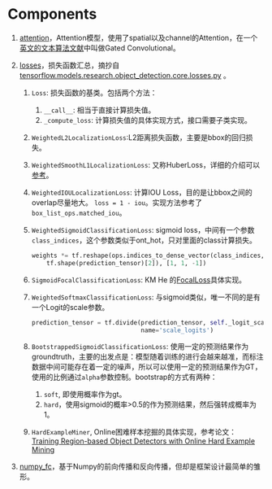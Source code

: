 # Components
1. [attention](./attention.py)，Attention模型，使用了spatial以及channel的Attention，在一个[英文的文本算法文献](https://arxiv.org/abs/1612.08083)中叫做Gated Convolutional。

2. [losses](./losses.py)，损失函数汇总，摘抄自[tensorflow.models.research.object_detection.core.losses.py](https://github.com/tensorflow/models/blob/master/research/object_detection/core/losses.py) 。
	1. `Loss`: 损失函数的基类。包括两个方法：
		1. `__call__`: 相当于直接计算损失值。
		2. `_compute_loss`: 计算损失值的具体实现方式，接口需要子类实现。
	2. `WeightedL2LocalizationLoss`:L2距离损失函数，主要是bbox的回归损失。
	3. `WeightedSmoothL1LocalizationLoss`: 又称HuberLoss，详细的介绍可以[参考](https://blog.csdn.net/lanchunhui/article/details/50427055)。
	4. `WeightedIOULocalizationLoss`: 计算IOU Loss，目的是让bbox之间的overlap尽量地大。 `loss = 1 - iou`。实现方法参考了`box_list_ops.matched_iou`。
	5. `WeightedSigmoidClassificationLoss`: sigmoid loss，中间有一个参数`class_indices`，这个参数类似于ont_hot，只对里面的class计算损失。
	
		```python
		weights *= tf.reshape(ops.indices_to_dense_vector(class_indices,
			tf.shape(prediction_tensor)[2]), [1, 1, -1])
		```
	6. `SigmoidFocalClassificationLoss`: KM He 的[FocalLoss](https://arxiv.org/abs/1708.02002)具体实现。
	7. `WeightedSoftmaxClassificationLoss`: 与sigmoid类似，唯一不同的是有一个Logit的scale参数。
	
		```python
		prediction_tensor = tf.divide(prediction_tensor, self._logit_scale,
                                      name='scale_logits')
		```
	8. `BootstrappedSigmoidClassificationLoss`: 使用一定的预测结果作为groundtruth，主要的出发点是：模型随着训练的进行会越来越准，而标注数据中间可能存在着一定的噪声，所以可以使用一定的预测结果作为GT，使用的比例通过`alpha`参数控制。bootstrap的方式有两种：
		1. `soft`, 即使用概率作为gt。
		2. `hard`，使用sigmoid的概率>0.5的作为预测结果，然后强转成概率为1。

	9. `HardExampleMiner`, Online困难样本挖掘的具体实现，参考论文：[
Training Region-based Object Detectors with Online Hard Example Mining](https://arxiv.org/abs/1604.03540)

3. [numpy_fc](numpy_fc.py)，基于Numpy的前向传播和反向传播，但却是框架设计最简单的雏形。
